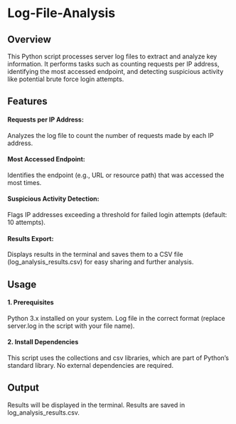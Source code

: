 # Log-File-Analysis

## Overview
This Python script processes server log files to extract and analyze key information. It performs tasks such as counting requests per IP address, identifying the most accessed endpoint, and detecting suspicious activity like potential brute force login attempts.

## Features
#### Requests per IP Address:
Analyzes the log file to count the number of requests made by each IP address.

#### Most Accessed Endpoint:
Identifies the endpoint (e.g., URL or resource path) that was accessed the most times.

#### Suspicious Activity Detection:
Flags IP addresses exceeding a threshold for failed login attempts (default: 10 attempts).

#### Results Export:
Displays results in the terminal and saves them to a CSV file (log_analysis_results.csv) for easy sharing and further analysis.

## Usage
#### 1. Prerequisites
Python 3.x installed on your system.
Log file in the correct format (replace server.log in the script with your file name).
#### 2. Install Dependencies
This script uses the collections and csv libraries, which are part of Python’s standard library. No external dependencies are required.

## Output
Results will be displayed in the terminal.
Results are saved in log_analysis_results.csv.
